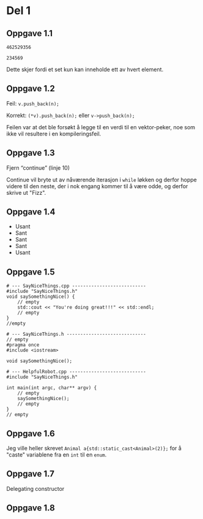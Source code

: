 # Del 1
## Oppgave 1.1
`462529356`

`234569`

Dette skjer fordi et set kun kan inneholde ett av hvert element.


## Oppgave 1.2
Feil: `v.push_back(n);`

Korrekt: `(*v).push_back(n);` eller `v->push_back(n);`

Feilen var at det ble forsøkt å legge til en verdi til en vektor-peker, noe som ikke vil resultere i en kompileringsfeil.


## Oppgave 1.3
Fjern “continue” (linje 10)

Continue vil bryte ut av nåværende iterasjon i `while` løkken og derfor hoppe videre til den neste, der i nok engang kommer til å være odde, og derfor skrive ut "Fizz".


## Oppgave 1.4
* Usant
* Sant
* Sant
* Sant
* Usant


## Oppgave 1.5
```
# --- SayNiceThings.cpp ---------------------------
#include "SayNiceThings.h"
void saySomethingNice() {
    // empty
    std::cout << "You're doing great!!!" << std::endl;
    // empty
}
//empty
```

```
# --- SayNiceThings.h -----------------------------
// empty
#pragma once
#include <iostream>

void saySomethingNice();
```

```
# --- HelpfulRobot.cpp ----------------------------
#include "SayNiceThings.h"

int main(int argc, char** argv) {
    // empty
    saySomethingNice();
    // empty
}
// empty
```


## Oppgave 1.6
Jeg ville heller skrevet `Animal a{std::static_cast<Animal>(2)};` for å "caste" variablene fra en `int` til en `enum`.


## Oppgave 1.7
Delegating constructor


## Oppgave 1.8
